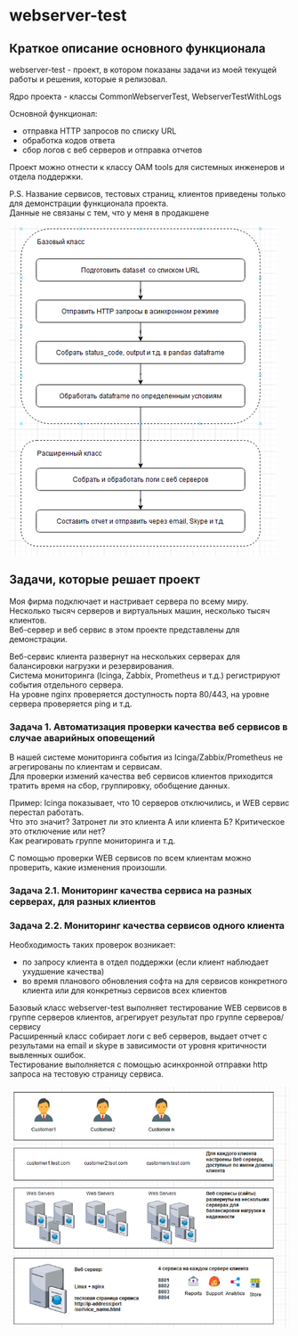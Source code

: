 #  webserver-test

## Краткое описание основного функционала

webserver-test - проект, в котором показаны задачи из моей текущей работы и решения, которые я релизовал.

Ядро проекта - классы CommonWebserverTest, WebserverTestWithLogs

Основной функционал:
- отправка HTTP запросов по списку URL
- обработка кодов ответа
- сбор логов с веб серверов и отправка отчетов

Проект можно отнести к классу OAM tools для системных инженеров и отдела поддержки.


P.S. Название сервисов, тестовых страниц, клиентов приведены только для демонстрации функционала проекта.
<br/>Данные не связаны с тем, что у меня в продакшене

![](images/short_description.png)

## Задачи, которые решает проект

Моя фирма подключает и настривает сервера по всему миру.
<br/>Несколько тысяч серверов и виртуальных машин, несколько тысяч клиентов.
<br/>Веб-сервер и веб сервис в этом проекте представлены для демонстрации.

Веб-сервис клиента развернут на нескольких серверах для балансировки нагрузки и резервирования.
<br/>Система мониторинга (Icinga, Zabbix, Prometheus и т.д.) регистрируют события отдельного сервера.
<br/>На уровне nginx проверяется доступность порта 80/443, на уровне сервера проверяется ping и т.д.
<br/>


### Задача 1. Автоматизация проверки качества веб сервисов в случае аварийных оповещений

В нашей системе мониторинга события из Icinga/Zabbix/Prometheus не агрегированы по клиентам и сервисам.
<br/>Для проверки измений качества веб сервисов клиентов приходится тратить время на сбор, группировку, обобщение данных.

Пример: Icinga показывает, что 10 серверов отключились, и WEB сервис перестал работать.
<br/>Что это значит? Затронет ли это клиента А или клиента Б? Критическое это отключение или нет?
<br/>Как реагировать группе мониторинга и т.д.

С помощью проверки WEB сервисов по всем клиентам можно проверить, какие изменения произошли.


### Задача 2.1. Мониторинг качества сервиса на разных серверах, для разных клиентов

### Задача 2.2. Мониторинг качества сервисов одного клиента

Необходимость таких проверок возникает:
- по запросу клиента в отдел поддержки (если клиент наблюдает ухудшение качества)
- во время планового обновления софта на для сервисов конкретного клиента или для конкретныз сервисов всех клиентов

Базовый класс webserver-test выполняет тестирование WEB сервисов в группе серверов клиентов, агрегирует результат про группе серверов/сервису
<br/>Расширенный класс собирает логи с веб серверов, выдает отчет с результами на email и skype в зависимости от уровня критичности вывленных ошибок.
<br/>Тестирование выполняется с помощью асинхронной отправки http запроса на тестовую страницу сервиса.


![](images/detailed_model.png)

